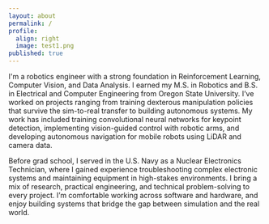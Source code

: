 ```yaml
---
layout: about
permalink: /
profile:
  align: right
  image: test1.png
published: true
---
```

 
I'm a robotics engineer with a strong foundation in Reinforcement Learning, Computer Vision, and Data Analysis. I earned my M.S. in Robotics and B.S. in Electrical and Computer Engineering from Oregon State University. I’ve worked on projects ranging from training dexterous manipulation policies that survive the sim-to-real transfer to building autonomous systems. My work has included training convolutional neural networks for keypoint detection, implementing vision-guided control with robotic arms, and developing autonomous navigation for mobile robots using LiDAR and camera data.

Before grad school, I served in the U.S. Navy as a Nuclear Electronics Technician, where I gained experience troubleshooting complex electronic systems and maintaining equipment in high-stakes environments. I bring a mix of research, practical engineering, and technical problem-solving to every project. I’m comfortable working across software and hardware, and enjoy building systems that bridge the gap between simulation and the real world.